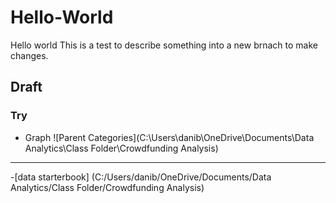 # Hello-World
Hello world
This is a test to describe something into a new brnach to make changes.
## Draft
### Try
* Graph
![Parent Categories](C:\Users\danib\OneDrive\Documents\Data Analytics\Class Folder\Crowdfunding Analysis) 
---
-[data starterbook]
(C:/Users/danib/OneDrive/Documents/Data Analytics/Class Folder/Crowdfunding Analysis)
